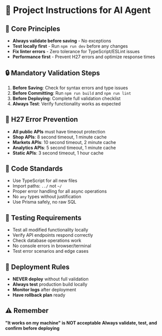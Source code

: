 # 🚀 Project Instructions for AI Agent

## 🎯 **Core Principles**
- **Always validate before saving** - No exceptions
- **Test locally first** - Run `npm run dev` before any changes
- **Fix linter errors** - Zero tolerance for TypeScript/ESLint issues
- **Performance first** - Prevent H27 errors and optimize response times

## 🔒 **Mandatory Validation Steps**
1. **Before Saving**: Check for syntax errors and type issues
2. **Before Committing**: Run `npm run build` and `npm run lint`
3. **Before Deploying**: Complete full validation checklist
4. **Always Test**: Verify functionality works as expected

## 🚨 **H27 Error Prevention**
- **All public APIs** must have timeout protection
- **Shop APIs**: 8 second timeout, 1 minute cache
- **Markets APIs**: 10 second timeout, 2 minute cache
- **Analytics APIs**: 5 second timeout, 1 minute cache
- **Static APIs**: 3 second timeout, 1 hour cache

## 📝 **Code Standards**
- Use TypeScript for all new files
- Import paths: `../` not `~/`
- Proper error handling for all async operations
- No `any` types without justification
- Use Prisma safely, no raw SQL

## 🧪 **Testing Requirements**
- Test all modified functionality locally
- Verify API endpoints respond correctly
- Check database operations work
- No console errors in browser/terminal
- Test error scenarios and edge cases

## 🚀 **Deployment Rules**
- **NEVER deploy** without full validation
- **Always test** production build locally
- **Monitor logs** after deployment
- **Have rollback plan** ready

## ⚠️ **Remember**
**"It works on my machine" is NOT acceptable**
**Always validate, test, and confirm before deploying**
